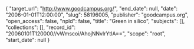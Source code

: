 {
  "target_url": "http://www.goodcampus.org/", 
  "end_date": null, 
  "date": "2006-01-01T12:00:00", 
  "slug": 58196005, 
  "publisher": "goodcampus.org", 
  "open_access": false, 
  "npld": false, 
  "title": "Green in silico", 
  "subjects": [], 
  "collections": [], 
  "record_id": "20060101T120000//vWmscoi/AhojNNvlrYtlA==", 
  "scope": "root", 
  "start_date": null
}


